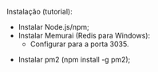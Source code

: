 Instalação (tutorial):
- Instalar Node.js/npm;
- Instalar Memurai (Redis para Windows):
    - Configurar para a porta 3035.
<!-- - Criar uma variável de sistema PM2_HOME com o atributo c:\etc\.pm2; -->
- Instalar pm2 (npm install -g pm2);



<!-- Fase de teste:
- Criar ligação entre o servidor e os dashboards online (pm2 link qg3s24k0yewed3l volxnuwi1teipfm); -->
